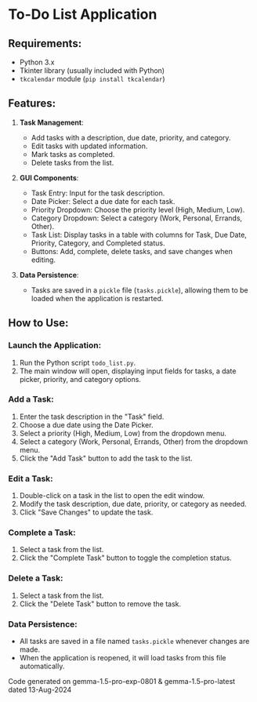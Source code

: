 # To-Do List Application

## Requirements:

- Python 3.x
- Tkinter library (usually included with Python)
- `tkcalendar` module (`pip install tkcalendar`)

## Features:

1. **Task Management**:
   - Add tasks with a description, due date, priority, and category.
   - Edit tasks with updated information.
   - Mark tasks as completed.
   - Delete tasks from the list.

2. **GUI Components**:
   - Task Entry: Input for the task description.
   - Date Picker: Select a due date for each task.
   - Priority Dropdown: Choose the priority level (High, Medium, Low).
   - Category Dropdown: Select a category (Work, Personal, Errands, Other).
   - Task List: Display tasks in a table with columns for Task, Due Date, Priority, Category, and Completed status.
   - Buttons: Add, complete, delete tasks, and save changes when editing.

3. **Data Persistence**:
   - Tasks are saved in a `pickle` file (`tasks.pickle`), allowing them to be loaded when the application is restarted.

## How to Use:

### Launch the Application:

1. Run the Python script `todo_list.py`.
2. The main window will open, displaying input fields for tasks, a date picker, priority, and category options.

### Add a Task:

1. Enter the task description in the "Task" field.
2. Choose a due date using the Date Picker.
3. Select a priority (High, Medium, Low) from the dropdown menu.
4. Select a category (Work, Personal, Errands, Other) from the dropdown menu.
5. Click the "Add Task" button to add the task to the list.

### Edit a Task:

1. Double-click on a task in the list to open the edit window.
2. Modify the task description, due date, priority, or category as needed.
3. Click "Save Changes" to update the task.

### Complete a Task:

1. Select a task from the list.
2. Click the "Complete Task" button to toggle the completion status.

### Delete a Task:

1. Select a task from the list.
2. Click the "Delete Task" button to remove the task.

### Data Persistence:

- All tasks are saved in a file named `tasks.pickle` whenever changes are made.
- When the application is reopened, it will load tasks from this file automatically.

Code generated on gemma-1.5-pro-exp-0801 & gemma-1.5-pro-latest dated 13-Aug-2024